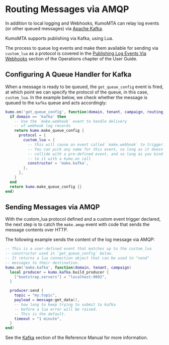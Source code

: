 # Routing Messages via AMQP

In addition to local logging and Webhooks, KumoMTA can relay log events (or other queued messages) via [Apache Kafka](https://kafka.apache.org/).

KumoMTA supports publishing via Kafka, using Lua.

The process to queue log events and make them available for sending via `custom_lua` as a protocol is covered in the [Publishing Log Events Via Webhooks](../operation/webhooks.md) section of the Operations chapter of the User Guide.

## Configuring A Queue Handler for Kafka

When a message is ready to be queued, the `get_queue_config` event is fired, at which point we can specify the protocol of the queue, in this case, `custom_lua`. In the example below, we check whether the message is queued to the `kafka` queue and acts accordingly:

```lua
kumo.on('get_queue_config', function(domain, tenant, campaign, routing_domain)
  if domain == 'kafka' then
    -- Use the `make.webhook` event to handle delivery
    -- of webhook log records
    return kumo.make_queue_config {
      protocol = {
        custom_lua = {
          -- this will cause an event called `make.webhook` to trigger.
          -- You can pick any name for this event, so long as it doesn't
          -- collide with a pre-defined event, and so long as you bind
          -- to it with a kumo.on call
          constructor = 'make.kafka',
        },
      },
    }
  end
  return kumo.make_queue_config {}
end)
```

## Sending Messages via AMQP

With the custom_lua protocol defined and a custom event trigger declared, the next step is to catch the `make.amqp` event with code that sends the message contents over HTTP.

The following example sends the content of the log message via AMQP:

```lua
-- This is a user-defined event that matches up to the custom_lua
-- constructor used in `get_queue_config` below.
-- It returns a lua connection object that can be used to "send"
-- messages to their destination.
kumo.on('make.kafka', function(domain, tenant, campaign)
  local producer = kumo.kafka.build_producer {
    ["bootstrap.servers"] = "localhost:9092",
  }

  producer:send {
    topic = "my.topic",
    payload = message:get_data(),
    -- how long to keep trying to submit to kafka
    -- before a lua error will be raised.
    -- This is the default.
    timeout = "1 minute",
  }
end)
```

See the [Kafka](../../reference/kumo.kafka/index.md) section of the Reference Manual for more information.
